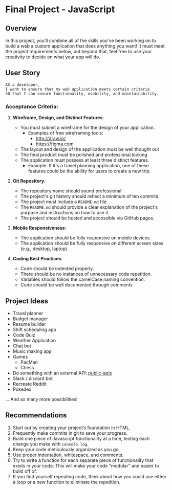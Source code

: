# Final Project - JavaScript

## Overview
In this project, you’ll combine all of the skills you've been working on to build a web a custom application that does anything you want! It must meet the project requirements below, but beyond that, feel free to use your creativity to decide on what your app will do.


## User Story
```
AS a developer, 
I want to ensure that my web application meets certain criteria 
SO that I can ensure functionality, usability, and maintainability.
```
### **Acceptance Criteria**:

1. **Wireframe, Design, and Distinct Features**:
   - You must submit a wireframe for the design of your application.
     - Examples of free wireframing tools:
         - http://draw.io/
         - https://figma.com
   - The layout and design of the application must be well thought out
   - The final product must be polished and professional looking
   - The application must possess at least three distinct features.
      - Example: If it's a travel planning application, one of these features could be the ability for users to create a new trip.

2. **Git Repository**:
   - The repository name should sound professional
   - The project's git history should reflect a minimum of ten commits.
   - The project must include a `README.md` file.
   - The `README.md` should provide a clear explanation of the project's purpose and instructions on how to use it.
   - The project should be hosted and accessible via GitHub pages.


3. **Mobile Responsiveness**:
   - The application should be fully responsive on mobile devices.
   - The application should be fully responsive on different screen sizes (e.g., desktop, laptop).

4. **Coding Best Practices**:
   - Code should be indented properly.
   - There should be no instances of unnecessary code repetition.
   - Variables should follow the camelCase naming convention.
   - Code should be well documented through comments


## Project Ideas

- Travel planner
- Budget manager
- Resume builder
- Shift scheduling app
- Code Quiz
- Weather Application
- Chat bot
- Music making app
- Games
  - PacMan
  - Chess
- Do something with an external API: [public-apis](https://github.com/public-apis/public-apis)
- Slack / discord bot
- Recreate Reddit
- Pokedex

... And so many more possibilities!

## Recommendations

1. Start out by creating your project’s foundation in HTML.
2. Frequently make commits in git to save your progress.
3. Build one piece of Javascript functionality at a time, testing each change you make with `console.log`.
4. Keep your code meticulously organized as you go.
5. Use proper indentation, whitespace, and comments.
6. Try to write a function for each separate piece of functionality that exists in your code. This will make your code “modular” and easier to build off of.
7. If you find yourself repeating code, think about how you could use either a loop or a new function to eliminate the repetition.
